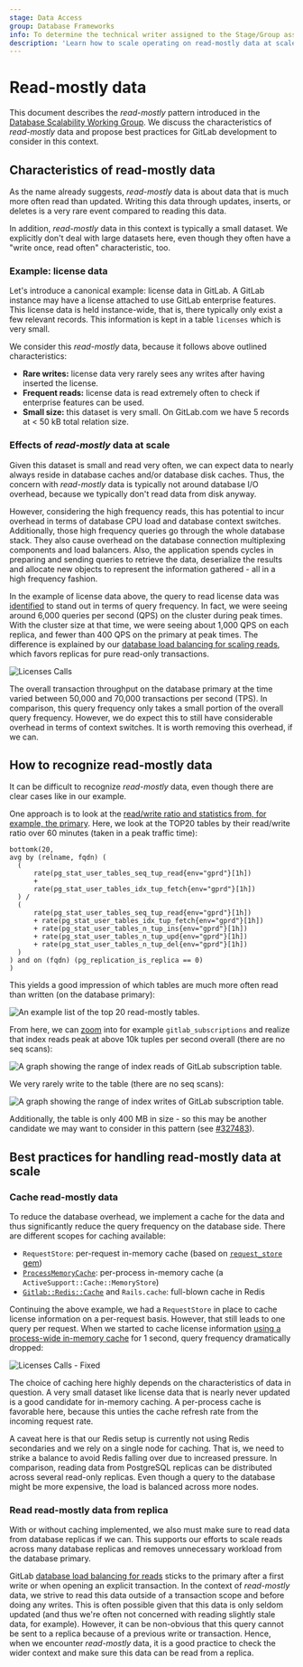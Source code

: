 ```yaml
---
stage: Data Access
group: Database Frameworks
info: To determine the technical writer assigned to the Stage/Group associated with this page, see https://handbook.gitlab.com/handbook/product/ux/technical-writing/#assignments
description: 'Learn how to scale operating on read-mostly data at scale'
---
```


# Read-mostly data

This document describes the *read-mostly* pattern introduced in the
[Database Scalability Working Group](https://handbook.gitlab.com/handbook/company/working-groups/database-scalability/#read-mostly-data).
We discuss the characteristics of *read-mostly* data and propose best practices for GitLab development
to consider in this context.

## Characteristics of read-mostly data

As the name already suggests, *read-mostly* data is about data that is much more often read than
updated. Writing this data through updates, inserts, or deletes is a very rare event compared to
reading this data.

In addition, *read-mostly* data in this context is typically a small dataset. We explicitly don't deal
with large datasets here, even though they often have a "write once, read often" characteristic, too.

### Example: license data

Let's introduce a canonical example: license data in GitLab. A GitLab instance may have a license
attached to use GitLab enterprise features. This license data is held instance-wide, that
is, there typically only exist a few relevant records. This information is kept in a table
`licenses` which is very small.

We consider this *read-mostly* data, because it follows above outlined characteristics:

- **Rare writes:** license data very rarely sees any writes after having inserted the license.
- **Frequent reads:** license data is read extremely often to check if enterprise features can be used.
- **Small size:** this dataset is very small. On GitLab.com we have 5 records at < 50 kB total relation size.

### Effects of *read-mostly* data at scale

Given this dataset is small and read very often, we can expect data to nearly always reside in
database caches and/or database disk caches. Thus, the concern with *read-mostly* data is typically
not around database I/O overhead, because we typically don't read data from disk anyway.

However, considering the high frequency reads, this has potential to incur overhead in terms of
database CPU load and database context switches. Additionally, those high frequency queries go
through the whole database stack. They also cause overhead on the database connection
multiplexing components and load balancers. Also, the application spends cycles in preparing and
sending queries to retrieve the data, deserialize the results and allocate new objects to represent
the information gathered - all in a high frequency fashion.

In the example of license data above, the query to read license data was
[identified](https://gitlab.com/gitlab-org/gitlab/-/issues/292900) to stand out in terms of query
frequency. In fact, we were seeing around 6,000 queries per second (QPS) on the cluster during peak
times. With the cluster size at that time, we were seeing about 1,000 QPS on each replica, and fewer
than 400 QPS on the primary at peak times. The difference is explained by our
[database load balancing for scaling reads](https://gitlab.com/gitlab-org/gitlab/-/blob/master/ee/lib/gitlab/database/load_balancing.rb),
which favors replicas for pure read-only transactions.

![Licenses Calls](img/read_mostly_licenses_calls_v14_2.png)

The overall transaction throughput on the database primary at the time varied between 50,000 and
70,000 transactions per second (TPS). In comparison, this query frequency only takes a small
portion of the overall query frequency. However, we do expect this to still have considerable
overhead in terms of context switches. It is worth removing this overhead, if we can.

## How to recognize read-mostly data

It can be difficult to recognize *read-mostly* data, even though there are clear cases like in our
example.

One approach is to look at the [read/write ratio and statistics from, for example, the primary](https://bit.ly/3frdtyz). Here, we look at the TOP20 tables by their read/write ratio over 60 minutes (taken in a peak traffic time):

```plaintext
bottomk(20,
avg by (relname, fqdn) (
  (
      rate(pg_stat_user_tables_seq_tup_read{env="gprd"}[1h])
      +
      rate(pg_stat_user_tables_idx_tup_fetch{env="gprd"}[1h])
  ) /
  (
      rate(pg_stat_user_tables_seq_tup_read{env="gprd"}[1h])
      + rate(pg_stat_user_tables_idx_tup_fetch{env="gprd"}[1h])
      + rate(pg_stat_user_tables_n_tup_ins{env="gprd"}[1h])
      + rate(pg_stat_user_tables_n_tup_upd{env="gprd"}[1h])
      + rate(pg_stat_user_tables_n_tup_del{env="gprd"}[1h])
  )
) and on (fqdn) (pg_replication_is_replica == 0)
)
```

This yields a good impression of which tables are much more often read than written (on the database
primary):

![An example list of the top 20 read-mostly tables.](img/read_mostly_readwriteratio_v14_2.png)

From here, we can [zoom](https://bit.ly/2VmloX1) into for example `gitlab_subscriptions` and realize that index reads peak at above 10k tuples per second overall (there are no seq scans):

![A graph showing the range of index reads of GitLab subscription table.](img/read_mostly_subscriptions_reads_v14_2.png)

We very rarely write to the table (there are no seq scans):

![A graph showing the range of index writes of GitLab subscription table.](img/read_mostly_subscriptions_writes_v14_2.png)

Additionally, the table is only 400 MB in size - so this may be another candidate we may want to
consider in this pattern (see [#327483](https://gitlab.com/gitlab-org/gitlab/-/issues/327483)).

## Best practices for handling read-mostly data at scale

### Cache read-mostly data

To reduce the database overhead, we implement a cache for the data and thus significantly
reduce the query frequency on the database side. There are different scopes for caching available:

- `RequestStore`: per-request in-memory cache (based on [`request_store` gem](https://github.com/steveklabnik/request_store))
- [`ProcessMemoryCache`](https://gitlab.com/gitlab-org/gitlab/blob/master/lib/gitlab/process_memory_cache.rb#L4): per-process in-memory cache (a `ActiveSupport::Cache::MemoryStore`)
- [`Gitlab::Redis::Cache`](https://gitlab.com/gitlab-org/gitlab/blob/master/lib/gitlab/redis/cache.rb) and `Rails.cache`: full-blown cache in Redis

Continuing the above example, we had a `RequestStore` in place to cache license information on a
per-request basis. However, that still leads to one query per request. When we started to cache license information
[using a process-wide in-memory cache](https://gitlab.com/gitlab-org/gitlab/-/merge_requests/50318)
for 1 second, query frequency dramatically dropped:

![Licenses Calls - Fixed](img/read_mostly_licenses_fixed_v14_2.png)

The choice of caching here highly depends on the characteristics of data in question. A very small
dataset like license data that is nearly never updated is a good candidate for in-memory caching.
A per-process cache is favorable here, because this unties the cache refresh rate from the incoming
request rate.

A caveat here is that our Redis setup is currently not using Redis secondaries and we rely on a
single node for caching. That is, we need to strike a balance to avoid Redis falling over due to
increased pressure. In comparison, reading data from PostgreSQL replicas can be distributed across
several read-only replicas. Even though a query to the database might be more expensive, the
load is balanced across more nodes.

### Read read-mostly data from replica

With or without caching implemented, we also must make sure to read data from database replicas if
we can. This supports our efforts to scale reads across many database replicas and removes
unnecessary workload from the database primary.

GitLab [database load balancing for reads](https://gitlab.com/gitlab-org/gitlab/-/blob/master/ee/lib/gitlab/database/load_balancing.rb)
sticks to the primary after a first write or when opening an
explicit transaction. In the context of *read-mostly* data, we strive to read this data outside of a
transaction scope and before doing any writes. This is often possible given that this data is only
seldom updated (and thus we're often not concerned with reading slightly stale data, for example).
However, it can be non-obvious that this query cannot be sent to a replica because of a previous
write or transaction. Hence, when we encounter *read-mostly* data, it is a good practice to check the
wider context and make sure this data can be read from a replica.
